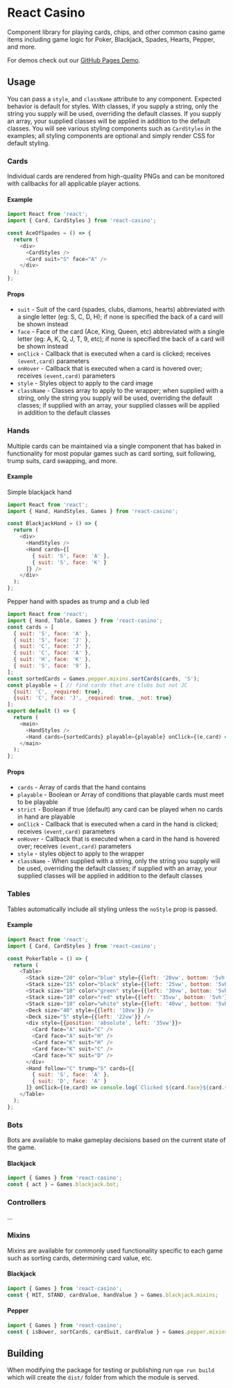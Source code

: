 # React Casino

Component library for playing cards, chips, and other common casino game items including game logic for Poker, Blackjack, Spades, Hearts, Pepper, and more.

For demos check out our [GitHub Pages Demo](https://adom.github.io/npm-react-casino/).

## Usage

You can pass a `style`, and `className` attribute to any component. Expected behavior is default for styles. With classes, if you supply a string, only the string you supply will be used, overriding the default classes. If you supply an array, your supplied classes will be applied in addition to the default classes. You will see various styling components such as `CardStyles` in the examples; all styling components are optional and simply render CSS for default styling.

### Cards

Individual cards are rendered from high-quality PNGs and can be monitored with callbacks for all applicable player actions.

#### Example

```js
import React from 'react';
import { Card, CardStyles } from 'react-casino';

const AceOfSpades = () => {
  return (
    <div>
      <CardStyles />
      <Card suit="S" face="A" />
    </div>
  );
};
```

#### Props

- `suit` - Suit of the card (spades, clubs, diamons, hearts) abbreviated with a single letter (eg: S, C, D, H); if none is specified the back of a card will be shown instead
- `face` - Face of the card (Ace, King, Queen, etc) abbreviated with a single letter (eg: A, K, Q, J, T, 9, etc); if none is specified the back of a card will be shown instead
- `onClick` - Callback that is executed when a card is clicked; receives `(event,card)` parameters
- `onHover` - Callback that is executed when a card is hovered over; receives `(event,card)` parameters
- `style` - Styles object to apply to the card image
- `className` - Classes array to apply to the wrapper; when supplied with a string, only the string you supply will be used, overriding the default classes; if supplied with an array, your supplied classes will be applied in addition to the default classes

### Hands

Multiple cards can be maintained via a single component that has baked in functionality for most popular games such as card sorting, suit following, trump suits, card swapping, and more.

#### Example

Simple blackjack hand

```js
import React from 'react';
import { Hand, HandStyles, Games } from 'react-casino';

const BlackjackHand = () => {
  return (
    <div>
      <HandStyles />
      <Hand cards={[
        { suit: 'S', face: 'A' },
        { suit: 'S', face: 'K' }
      ]} />
    </div>
  );
};
```

Pepper hand with spades as trump and a club led

```js
import React from 'react';
import { Hand, Table, Games } from 'react-casino';
const cards = [
  { suit: 'S', face: 'A' },
  { suit: 'S', face: 'J' },
  { suit: 'C', face: 'J' },
  { suit: 'C', face: 'A' },
  { suit: 'H', face: 'K' },
  { suit: 'S', face: '9' },
];
const sortedCards = Games.pepper.mixins.sortCards(cards, 'S');
const playable = [ // find cards that are clubs but not JC
  {suit: 'C', _required: true},
  {suit: 'C', face: 'J', _required: true, _not: true}
];
export default () => {
  return (
    <main>
      <HandStyles />
      <Hand cards={sortedCards} playable={playable} onClick={(e,card) => console.log(`Clicked ${card.face}${card.suit}`)} />
    </main>
  );
};
```

#### Props

- `cards` - Array of cards that the hand contains
- `playable` - Boolean or Array of conditions that playable cards must meet to be playable
- `strict` - Boolean if true (default) any card can be played when no cards in hand are playable
- `onClick` - Callback that is executed when a card in the hand is clicked; receives `(event,card)` parameters
- `onHover` - Callback that is executed when a card in the hand is hovered over; receives `(event,card)` parameters
- `style` - styles object to apply to the wrapper
- `className` - When supplied with a string, only the string you supply will be used, overriding the default classes; if supplied with an array, your supplied classes will be applied in addition to the default classes

### Tables

Tables automatically include all styling unless the `noStyle` prop is passed.

#### Example

```js
import React from 'react';
import { Card, CardStyles } from 'react-casino';

const PokerTable = () => {
  return (
    <Table>
      <Stack size="20" color="blue" style={{left: '20vw', bottom: '5vh'}} />
      <Stack size="15" color="black" style={{left: '25vw', bottom: '5vh'}} />
      <Stack size="10" color="green" style={{left: '30vw', bottom: '5vh'}} />
      <Stack size="10" color="red" style={{left: '35vw', bottom: '5vh'}} />
      <Stack size="10" color="white" style={{left: '40vw', bottom: '5vh'}} />
      <Deck size="40" style={{left: '10vw'}} />
      <Deck size="5" style={{left: '22vw'}} />
      <div style={{position: 'absolute', left: '35vw'}}>
        <Card face="A" suit="C" />
        <Card face="A" suit="H" />
        <Card face="K" suit="H" />
        <Card face="K" suit="C" />
        <Card face="K" suit="D" />
      </div>
      <Hand follow="C" trump="S" cards={[
        { suit: 'S', face: 'A' },
        { suit: 'D', face: 'A' }
      ]} onClick={(e,card) => console.log(`Clicked ${card.face}${card.suit}`)} />
    </Table>
  );
};
```

### Bots

Bots are available to make gameplay decisions based on the current state of the game.

#### Blackjack

```js
import { Games } from 'react-casino';
const { act } = Games.blackjack.bot;
```

### Controllers

...

### Mixins

Mixins are available for commonly used functionality specific to each game such as sorting cards, determining card value, etc.

#### Blackjack

```js
import { Games } from 'react-casino';
const { HIT, STAND, cardValue, handValue } = Games.blackjack.mixins;
```

#### Pepper

```js
import { Games } from 'react-casino';
const { isBower, sortCards, cardSuit, cardValue } = Games.pepper.mixins;
```

## Building

When modifying the package for testing or publishing run `npm run build` which will create the `dist/` folder from which the module is served.
